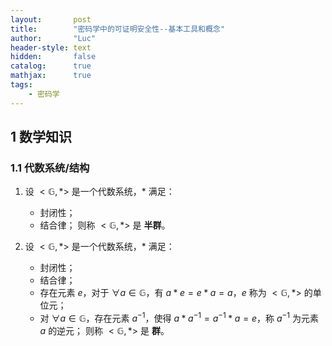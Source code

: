 ```yaml
---
layout:       post
title:        "密码学中的可证明安全性--基本工具和概念"
author:       "Luc"
header-style: text
hidden:       false
catalog:      true
mathjax:      true
tags:
    - 密码学
---
```


## 1 数学知识

### 1.1 代数系统/结构

1. 设 $<\mathbb{G}, *>$ 是一个代数系统，$*$ 满足：
    - 封闭性；
    - 结合律；
则称 $<\mathbb{G}, *>$ 是 **半群**。

2. 设 $<\mathbb{G}, *>$ 是一个代数系统，$*$ 满足：
    - 封闭性；
    - 结合律；
    - 存在元素 $e$，对于 $\forall a \in \mathbb{G}$，有 $a * e = e * a = a$，$e$ 称为 $<\mathbb{G}, *>$ 的单位元；
    - 对 $\forall a \in \mathbb{G}$，存在元素 $a^{-1}$，使得 $a * a^{-1} = a^{-1} * a = e$，称 $a^{-1}$ 为元素 $a$ 的逆元；
则称 $<\mathbb{G}, *>$ 是 **群**。